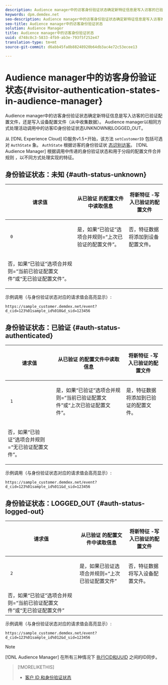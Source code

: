 ```yaml
---
description: Audience manager中的访客身份验证状态确定新特征信息是写入访客的已验证配置文件，还是写入设备配置文件（从中收集数据）。 Audience manager以相同方式处理活动调用中的访客ID身份验证状态UNKNOWN和LOGGED_OUT。
keywords: dpm.demdex.net
seo-description: Audience manager中的访客身份验证状态确定新特征信息是写入访客的已验证配置文件，还是写入设备配置文件（从中收集数据）。 Audience manager以相同方式处理活动调用中的访客ID身份验证状态UNKNOWN和LOGGED_OUT。
seo-title: Audience manager中的访客身份验证状态
solution: Audience Manager
title: Audience manager中的访客身份验证状态
uuid: d748c0c3-5833-4fb9-ab3e-793f5f252e47
translation-type: tm+mt
source-git-commit: d6abb45fa8b88248920b64db3ac4e72c53ecee13

---
```



# Audience manager中的访客身份验证状态{#visitor-authentication-states-in-audience-manager}

Audience manager中的访客身份验证状态确定新特征信息是写入访客的已验证配置文件，还是写入设备配置文件（从中收集数据）。 Audience manager以相同方式处理活动调用中的访客ID身份验证状态UNKNOWN和LOGGED_OUT。

从 [!DNL Experience Cloud] ID服务v1.5+开始，该方法 `setCustomerID` 包括可选对 `AuthState` 象。 `AuthState` 根据访客的身份验证状 [态识别访客](https://marketing.adobe.com/resources/help/en_US/mcvid/mcvid-authenticated-state.html)。 [!DNL Audience Manager] 根据调用中传递的身份验证状态和用于分段的配置文件合并规则 [](../features/profile-merge-rules/merge-rules-dashboard.md) ，以不同方式处理实现的特征。

## 身份验证状态：未知 {#auth-status-unknown}

<table id="table_E1EA51533FAE4BBFB338D6F6116BC1F9"> 
 <thead> 
  <tr> 
   <th colname="col1" class="entry"> <p>请求值 </p> </th> 
   <th colname="col2" class="entry"> <p> <b>从已验证</b> 的配置文件中读取信息 </p> </th> 
   <th colname="col3" class="entry"> <p> <b>将新特征</b> -写入已验证的配置文件 </p> </th> 
  </tr> 
 </thead>
 <tbody> 
  <tr> 
   <td colname="col1" morerows="1"> <p> <code> 0 </code> </p> </td> 
   <td colname="col2"> <p>是，如果“已验证”选项合并规则=“上次已验证的配置文件”。 </p> </td> 
   <td colname="col3" morerows="1"> <p>否，特征数据将添加到设备配置文件。 </p> </td> 
  </tr> 
  <tr> 
   <td colname="col2"> <p>否，如果“已验证”选项合并规则=“当前已验证配置文件”或“无已验证配置文件”。 </p> </td> 
  </tr> 
 </tbody> 
</table>

示例调用（与身份验证状态对应的请求值会高亮显示）:

`https://sample_customer.demdex.net/event?d_cid=123%01sample_id%010&d_sid=123456`

## 身份验证状态：已验证 {#auth-status-authenticated}

<table id="table_956ABF96024744308F7773E1F96482B7"> 
 <thead> 
  <tr> 
   <th colname="col1" class="entry"> <p>请求值 </p> </th> 
   <th colname="col2" class="entry"> <p> <b>从已验证</b> 的配置文件中读取信息 </p> </th> 
   <th colname="col3" class="entry"> <p> <b>将新特征</b> -写入已验证的配置文件 </p> </th> 
  </tr> 
 </thead>
 <tbody> 
  <tr> 
   <td colname="col1" morerows="1"> <p> <code> 1 </code> </p> </td> 
   <td colname="col2"> <p>是，如果“已验证”选项合并规则=“当前已验证配置文件”或“上次已验证配置文件”。 </p> </td> 
   <td colname="col3" morerows="1"> <p>是，特征数据将添加到已验证的配置文件。 </p> </td> 
  </tr> 
  <tr> 
   <td colname="col2"> <p>否，如果“已验证”选项合并规则=“无已验证配置文件”。 </p> </td> 
  </tr> 
 </tbody> 
</table>

示例调用（与身份验证状态对应的请求值会高亮显示）:

`https://sample_customer.demdex.net/event?d_cid=123%01sample_id%011&d_sid=123456`

## 身份验证状态：LOGGED_OUT {#auth-status-logged-out}

<table id="table_783F0CBB0431482AA49F41468FA65B19"> 
 <thead> 
  <tr> 
   <th colname="col1" class="entry"> <p>请求值 </p> </th> 
   <th colname="col2" class="entry"> <p> <b>从已验证</b> 的配置文件中读取信息 </p> </th> 
   <th colname="col3" class="entry"> <p> <b>将新特征</b> -写入已验证的配置文件 </p> </th> 
  </tr> 
 </thead>
 <tbody> 
  <tr> 
   <td colname="col1" morerows="1"> <p> <code> 2 </code> </p> </td> 
   <td colname="col2"> 是，如果已验证选项合并规则=“上次已验证配置文件” </td> 
   <td colname="col3" morerows="1"> <p>否，特征数据将写入设备配置文件。 </p> </td> 
  </tr> 
  <tr> 
   <td colname="col2"> 否，如果“已验证”选项合并规则=“当前已验证配置文件”或“无已验证配置文件” </td> 
  </tr> 
 </tbody> 
</table>

示例调用（与身份验证状态对应的请求值会高亮显示）:

`https://sample_customer.demdex.net/event?d_cid=123%01sample_id%012&d_sid=123456`

>[!NOTE]
>
>[!DNL Audience Manager] 在所有三种情况下 [执行CID和UUID](../reference/ids-in-aam.md) 之间的ID同步。

>[!MORELIKETHIS]
>
>* [客户 ID 和身份验证状态](https://marketing.adobe.com/resources/help/en_US/mcvid/mcvid-authenticated-state.html)

